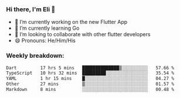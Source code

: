 ### Hi there, I'm Eli 👋
- 🔭 I’m currently working on the new Flutter App
- 🌱 I’m currently learning Go
- 🦄 I’m looking to collaborate with other flutter developers
- 😄 Pronouns: He/Him/His

### Weekly breakdown:
<!--START_SECTION:waka-->

```txt
Dart         17 hrs 5 mins   ██████████████▒░░░░░░░░░░   57.66 %
TypeScript   10 hrs 32 mins  █████████░░░░░░░░░░░░░░░░   35.54 %
YAML         1 hr 15 mins    █░░░░░░░░░░░░░░░░░░░░░░░░   04.27 %
Other        27 mins         ▒░░░░░░░░░░░░░░░░░░░░░░░░   01.57 %
Markdown     8 mins          ░░░░░░░░░░░░░░░░░░░░░░░░░   00.48 %
```

<!--END_SECTION:waka-->
